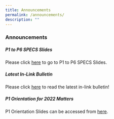 ```yaml
---
title: Announcements
permalink: /announcements/
description: ""
---
```

### **Announcements**
##### **P1 to P6 SPECS Slides**
Please click [here](https://staging.d107tbbuy8btfe.amplifyapp.com/useful-links/information-for-parents/presentation-slides/) to go to P1 to P6 SPECS Slides.

##### **Latest In-Link Bulletin**
Please click [here](https://staging.d107tbbuy8btfe.amplifyapp.com/in-link-bulletin/) to read the latest in-link bulletin!

##### **P1 Orientation for 2022 Matters**
P1 Orientation Slides can be accessed from [here](https://staging.d107tbbuy8btfe.amplifyapp.com/useful-links/information-for-parents/presentation-slides/).